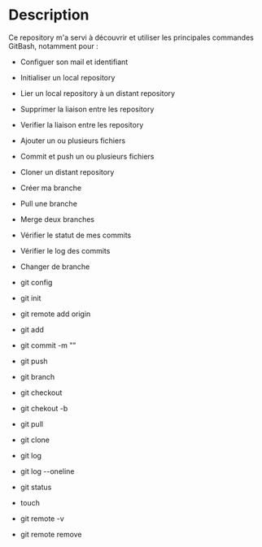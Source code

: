 # Description

Ce repository m'a servi à découvrir et utiliser les principales commandes GitBash, notamment pour :

- Configuer son mail et identifiant
- Initialiser un local repository
- Lier un local repository à un distant repository
- Supprimer la liaison entre les repository
- Verifier la liaison entre les repository
- Ajouter un ou plusieurs fichiers
- Commit et push un ou plusieurs fichiers
- Cloner un distant repository
- Créer ma branche
- Pull une branche
- Merge deux branches
- Vérifier le statut de mes commits
- Vérifier le log des commits
- Changer de branche

- git config 
- git init
- git remote add origin
- git add
- git commit -m ""
- git push
- git branch
- git checkout
- git chekout -b
- git pull
- git clone
- git log
- git log --oneline
- git status
- touch 
- git remote -v
- git remote remove
